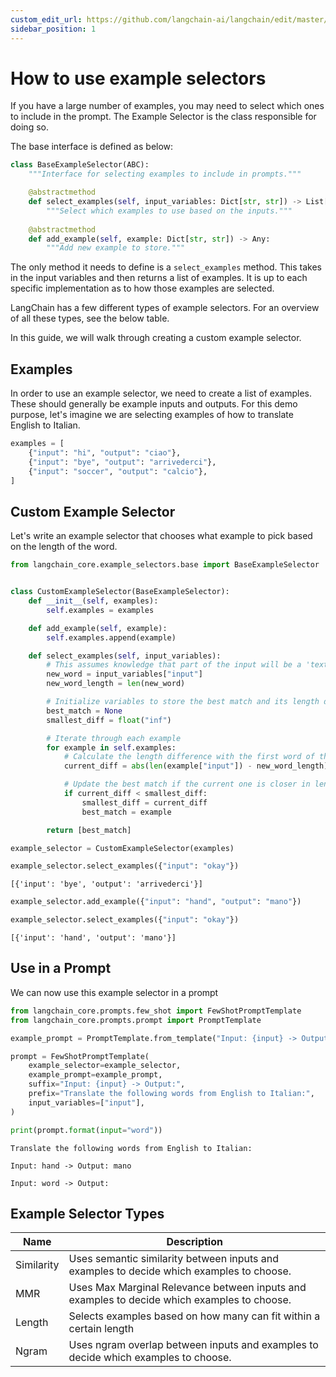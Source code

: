 ```yaml
---
custom_edit_url: https://github.com/langchain-ai/langchain/edit/master/docs/docs/how_to/example_selectors.ipynb
sidebar_position: 1
---
```

# How to use example selectors

If you have a large number of examples, you may need to select which ones to include in the prompt. The Example Selector is the class responsible for doing so.

The base interface is defined as below:

```python
class BaseExampleSelector(ABC):
    """Interface for selecting examples to include in prompts."""

    @abstractmethod
    def select_examples(self, input_variables: Dict[str, str]) -> List[dict]:
        """Select which examples to use based on the inputs."""
        
    @abstractmethod
    def add_example(self, example: Dict[str, str]) -> Any:
        """Add new example to store."""
```

The only method it needs to define is a ``select_examples`` method. This takes in the input variables and then returns a list of examples. It is up to each specific implementation as to how those examples are selected.

LangChain has a few different types of example selectors. For an overview of all these types, see the below table.

In this guide, we will walk through creating a custom example selector.

## Examples

In order to use an example selector, we need to create a list of examples. These should generally be example inputs and outputs. For this demo purpose, let's imagine we are selecting examples of how to translate English to Italian.


```python
examples = [
    {"input": "hi", "output": "ciao"},
    {"input": "bye", "output": "arrivederci"},
    {"input": "soccer", "output": "calcio"},
]
```

## Custom Example Selector

Let's write an example selector that chooses what example to pick based on the length of the word.


```python
from langchain_core.example_selectors.base import BaseExampleSelector


class CustomExampleSelector(BaseExampleSelector):
    def __init__(self, examples):
        self.examples = examples

    def add_example(self, example):
        self.examples.append(example)

    def select_examples(self, input_variables):
        # This assumes knowledge that part of the input will be a 'text' key
        new_word = input_variables["input"]
        new_word_length = len(new_word)

        # Initialize variables to store the best match and its length difference
        best_match = None
        smallest_diff = float("inf")

        # Iterate through each example
        for example in self.examples:
            # Calculate the length difference with the first word of the example
            current_diff = abs(len(example["input"]) - new_word_length)

            # Update the best match if the current one is closer in length
            if current_diff < smallest_diff:
                smallest_diff = current_diff
                best_match = example

        return [best_match]
```


```python
example_selector = CustomExampleSelector(examples)
```


```python
example_selector.select_examples({"input": "okay"})
```



```output
[{'input': 'bye', 'output': 'arrivederci'}]
```



```python
example_selector.add_example({"input": "hand", "output": "mano"})
```


```python
example_selector.select_examples({"input": "okay"})
```



```output
[{'input': 'hand', 'output': 'mano'}]
```


## Use in a Prompt

We can now use this example selector in a prompt


```python
from langchain_core.prompts.few_shot import FewShotPromptTemplate
from langchain_core.prompts.prompt import PromptTemplate

example_prompt = PromptTemplate.from_template("Input: {input} -> Output: {output}")
```


```python
prompt = FewShotPromptTemplate(
    example_selector=example_selector,
    example_prompt=example_prompt,
    suffix="Input: {input} -> Output:",
    prefix="Translate the following words from English to Italian:",
    input_variables=["input"],
)

print(prompt.format(input="word"))
```
```output
Translate the following words from English to Italian:

Input: hand -> Output: mano

Input: word -> Output:
```
## Example Selector Types

| Name       | Description                                                                                 |
|------------|---------------------------------------------------------------------------------------------|
| Similarity | Uses semantic similarity between inputs and examples to decide which examples to choose.    |
| MMR        | Uses Max Marginal Relevance between inputs and examples to decide which examples to choose. |
| Length     | Selects examples based on how many can fit within a certain length                          |
| Ngram      | Uses ngram overlap between inputs and examples to decide which examples to choose.          |
